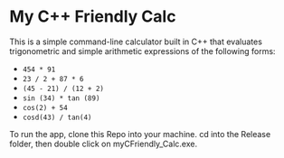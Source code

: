 # My C++ Friendly Calc

This is a simple command-line calculator built in C++ that evaluates trigonometric and simple arithmetic expressions of the following forms:

- `454 * 91`
- `23 / 2 + 87 * 6`
- `(45 - 21) / (12 + 2)`
- `sin (34) * tan (89)`
- `cos(2) + 54`
- `cosd(43) / tan(4)`

To run the app, clone this Repo into your machine. cd into the Release folder, then double click on myCFriendly_Calc.exe.
